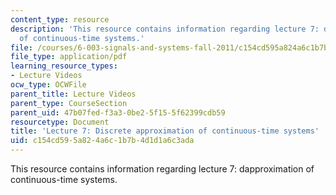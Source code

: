 ```yaml
---
content_type: resource
description: 'This resource contains information regarding lecture 7: dapproximation
  of continuous-time systems.'
file: /courses/6-003-signals-and-systems-fall-2011/c154cd595a824a6c1b7b4d1d1a6c3ada_MIT6_003F11_lec07.pdf
file_type: application/pdf
learning_resource_types:
- Lecture Videos
ocw_type: OCWFile
parent_title: Lecture Videos
parent_type: CourseSection
parent_uid: 47b07fed-f3a3-0be2-5f15-5f62399cdb59
resourcetype: Document
title: 'Lecture 7: Discrete approximation of continuous-time systems'
uid: c154cd59-5a82-4a6c-1b7b-4d1d1a6c3ada
---
```

This resource contains information regarding lecture 7: dapproximation of continuous-time systems.

